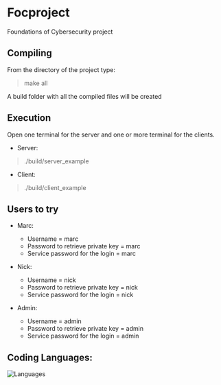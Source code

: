 # Focproject
Foundations of Cybersecurity project

## Compiling

From the directory of the project type:

> make all

A build folder with all the compiled files will be created

## Execution

Open one terminal for the server and one or more terminal for the clients.

* Server:

> ./build/server_example

* Client:

> ./build/client_example

## Users to try

* Marc:
    * Username = marc
    * Password to retrieve private key = marc
    * Service password for the login = marc

* Nick:
    * Username = nick
    * Password to retrieve private key = nick
    * Service password for the login = nick

* Admin:
    * Username = admin
    * Password to retrieve private key = admin
    * Service password for the login = admin
## Coding Languages:
![Languages](https://skillicons.dev/icons?i=cpp&theme=light)
